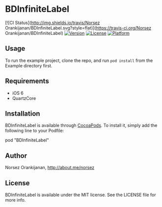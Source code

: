 # BDInfiniteLabel

[![CI Status](http://img.shields.io/travis/Norsez Orankijanan/BDInfiniteLabel.svg?style=flat)](https://travis-ci.org/Norsez Orankijanan/BDInfiniteLabel)
[![Version](https://img.shields.io/cocoapods/v/BDInfiniteLabel.svg?style=flat)](http://cocoadocs.org/docsets/BDInfiniteLabel)
[![License](https://img.shields.io/cocoapods/l/BDInfiniteLabel.svg?style=flat)](http://cocoadocs.org/docsets/BDInfiniteLabel)
[![Platform](https://img.shields.io/cocoapods/p/BDInfiniteLabel.svg?style=flat)](http://cocoadocs.org/docsets/BDInfiniteLabel)

## Usage

To run the example project, clone the repo, and run `pod install` from the Example directory first.

## Requirements


* iOS 6
* QuartzCore  

## Installation

BDInfiniteLabel is available through [CocoaPods](http://cocoapods.org). To install
it, simply add the following line to your Podfile:

pod "BDInfiniteLabel"

## Author

Norsez Orankijanan, http://about.me/norsez

## License

BDInfiniteLabel is available under the MIT license. See the LICENSE file for more info.

